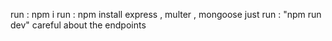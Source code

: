 run : npm i
run : npm install express , multer , mongoose
just run : "npm run dev"
careful about the endpoints

